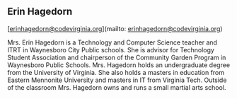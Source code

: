 ## Erin Hagedorn[erinhagedorn@codevirginia.org](mailto: erinhagedorn@codevirginia.org)Mrs. Erin Hagedorn is a Technology and Computer Science teacher and ITRT in Waynesboro City Public schools. She is advisor for Technology Student Association and chairperson of the Community Garden Program in Waynesboro Public Schools. Mrs. Hagedorn holds an undergraduate degree from the University of Virginia. She also holds a masters in education from Eastern Mennonite University and masters in IT from Virginia Tech. Outside of the classroom Mrs. Hagedorn owns and runs a small martial arts school.